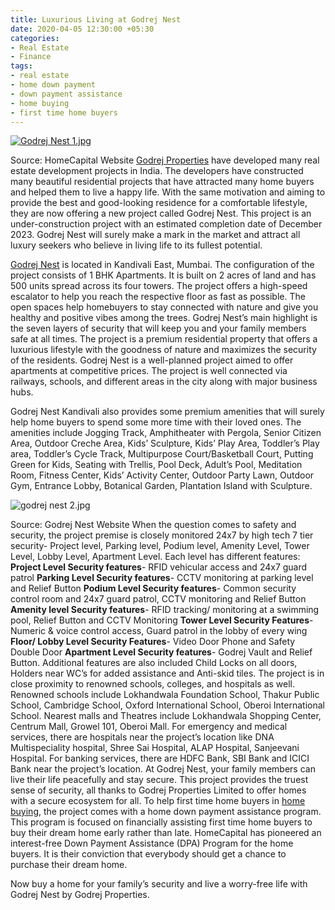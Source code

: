 ```yaml
---
title: Luxurious Living at Godrej Nest
date: 2020-04-05 12:30:00 +05:30
categories:
- Real Estate
- Finance
tags:
- real estate
- home down payment
- down payment assistance
- home buying
- first time home buyers
---
```


[![Godrej Nest 1.jpg](/uploads/Godrej%20Nest%201.jpg)](https://homecapital.in/property/228/Godrej-Nest-1-BHK)

Source: HomeCapital Website
[Godrej Properties](https://homecapital.in/offering/developer/godrej-properties) have developed many real estate development projects in India. The developers have constructed many beautiful residential projects that have attracted many home buyers and helped them to live a happy life. With the same motivation and aiming to provide the best and good-looking residence for a comfortable lifestyle, they are now offering a new project called Godrej Nest. This project is an under-construction project with an estimated completion date of December 2023. Godrej Nest will surely make a mark in the market and attract all luxury seekers who believe in living life to its fullest potential.


[Godrej Nest](https://homecapital.in/property/228/Godrej-Nest-1-BHK) is located in Kandivali East, Mumbai. The configuration of the project consists of 1 BHK Apartments. It is built on 2 acres of land and has 500 units spread across its four towers. The project offers a high-speed escalator to help you reach the respective floor as fast as possible. The open spaces help homebuyers to stay connected with nature and give you healthy and positive vibes among the trees. Godrej Nest’s main highlight is the seven layers of security that will keep you and your family members safe at all times. The project is a premium residential property that offers a luxurious lifestyle with the goodness of nature and maximizes the security of the residents. Godrej Nest is a well-planned project aimed to offer apartments at competitive prices. The project is well connected via railways, schools, and different areas in the city along with major business hubs.


Godrej Nest Kandivali also provides some premium amenities that will surely help home buyers to spend some more time with their loved ones. The amenities include Jogging Track, Amphitheater with Pergola, Senior Citizen Area, Outdoor Creche Area, Kids’ Sculpture, Kids’ Play Area, Toddler’s Play area, Toddler’s Cycle Track, Multipurpose Court/Basketball Court, Putting Green for Kids, Seating with Trellis, Pool Deck, Adult’s Pool, Meditation Room, Fitness Center, Kids’ Activity Center, Outdoor Party Lawn, Outdoor Gym, Entrance Lobby, Botanical Garden, Plantation Island with Sculpture.

![godrej nest 2.jpg](/uploads/godrej%20nest%202.jpg)

Source: Godrej Nest Website
When the question comes to safety and security, the project premise is closely monitored 24x7 by high tech 7 tier security- Project level, Parking level, Podium level, Amenity Level, Tower Level, Lobby Level, Apartment Level. Each level has different features:
**Project Level Security features**- RFID vehicular access and 24x7 guard patrol
**Parking Level Security features**- CCTV monitoring at parking level and Relief Button
**Podium Level Security features**- Common security control room and 24x7 guard patrol, CCTV monitoring and Relief Button
**Amenity level Security features**- RFID tracking/ monitoring at a swimming pool, Relief Button and CCTV Monitoring
**Tower Level Security Features**- Numeric & voice control access, Guard patrol in the lobby of every wing
**Floor/ Lobby Level Security Features**- Video Door Phone and Safety Double Door
**Apartment Level Security features**- Godrej Vault and Relief Button. Additional features are also included Child Locks on all doors, Holders near WC’s for added assistance and Anti-skid tiles.
The project is in close proximity to renowned schools, colleges, and hospitals as well. Renowned schools include Lokhandwala Foundation School, Thakur Public School, Cambridge School, Oxford International School, Oberoi International School. Nearest malls and Theatres include Lokhandwala Shopping Center, Centrum Mall, Growel 101, Oberoi Mall. For emergency and medical services, there are hospitals near the project’s location like DNA Multispeciality hospital, Shree Sai Hospital, ALAP Hospital, Sanjeevani Hospital. For banking services, there are HDFC Bank, SBI Bank and ICICI Bank near the project’s location.
At Godrej Nest, your family members can live their life peacefully and stay secure. This project provides the truest sense of security, all thanks to Godrej Properties Limited to offer homes with a secure ecosystem for all. To help first time home buyers in [home buying](https://homecapital.in/program), the project comes with a home down payment assistance program. This program is focused on financially assisting first time home buyers to buy their dream home early rather than late. HomeCapital has pioneered an interest-free Down Payment Assistance (DPA) Program for the home buyers. It is their conviction that everybody should get a chance to purchase their dream home.

Now buy a home for your family’s security and live a worry-free life with Godrej Nest by Godrej Properties.